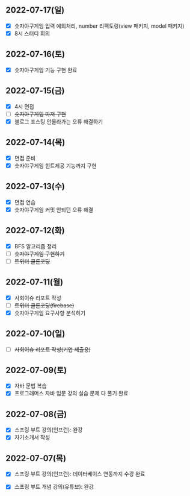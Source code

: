 ## 2022-07-17(일)
- [x] 숫자야구게임 입력 예외처리, number 리팩토링(view 패키지, model 패키지)
- [x] 8시 스터디 회의

## 2022-07-16(토)
- [x] 숫자야구게임 기능 구현 완료

## 2022-07-15(금)
- [x] 4시 면접
- [ ] ~~숫자야구게임 마저 구현~~
- [x] 블로그 포스팅 안올라가는 오류 해결하기

## 2022-07-14(목)
- [x] 면접 준비
- [x] 숫자야구게임 힌트제공 기능까지 구현

## 2022-07-13(수)
- [x] 면접 연습
- [x] 숫자야구게임 커밋 안되던 오류 해결

## 2022-07-12(화)
- [x] BFS 알고리즘 정리
- [ ] ~~숫자야구게임 구현하기~~
- [ ] ~~트위터 클론코딩~~

## 2022-07-11(월)
- [x] 사회이슈 리포트 작성
- [ ] ~~트위터 클론코딩(firebase)~~
- [x] 숫자야구게임 요구사항 분석하기

## 2022-07-10(일)
- [ ] ~~사회이슈 리포트 작성(기업 제출용)~~

## 2022-07-09(토)
- [x] 자바 문법 복습
- [x] 프로그래머스 자바 입문 강의 실습 문제 다 풀기 완료

## 2022-07-08(금)
- [x] 스프링 부트 강의(인프런): 완강
- [x] 자기소개서 작성

## 2022-07-07(목)
- [x] 스프링 부트 강의(인프런): 데이터베이스 연동까지 수강 완료
- [x] 스프링 부트 개념 강의(유튜브): 완강

